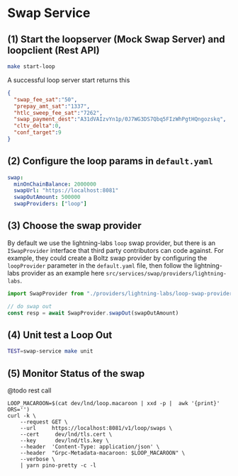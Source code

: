 Swap Service 
============

(1) Start the loopserver (Mock Swap Server) and loopclient (Rest API)
---------------------------------------
```sh
make start-loop
```

A successful loop server start returns this
```json
{
  "swap_fee_sat":"50", 
  "prepay_amt_sat":"1337", 
  "htlc_sweep_fee_sat":"7262", 
  "swap_payment_dest":"A31dVAIzvYn1p/0J7WG3DS7Qbq5FIzWhPgtHQngozskq",
  "cltv_delta":0, 
  "conf_target":9
}
```

(2) Configure the loop params in `default.yaml`
---------------------------------------

```yaml
swap:
  minOnChainBalance: 2000000
  swapUrl: "https://localhost:8081"
  swapOutAmount: 500000 
  swapProviders: ["loop"] 
```

(3) Choose the swap provider
---------------------------------------

By default we use the lightning-labs `loop` swap provider, but there is an `ISwapProvider` interface that third party contributors can code against. For example, they could create a Boltz swap provider by configuring the `loopProvider` parameter in the `default.yaml` file, then follow the lightning-labs provider as an example here `src/services/swap/providers/lightning-labs`. 

```typescript
import SwapProvider from "./providers/lightning-labs/loop-swap-provider"

// do swap out
const resp = await SwapProvider.swapOut(swapOutAmount)
```


(4) Unit test a Loop Out
---------------------------------------
```sh
TEST=swap-service make unit
```

(5) Monitor Status of the swap
----------------------------
@todo rest call

```
LOOP_MACAROON=$(cat dev/lnd/loop.macaroon | xxd -p |  awk '{print}' ORS='')
curl -k \
    --request GET \
    --url     https://localhost:8081/v1/loop/swaps \
    --cert     dev/lnd/tls.cert \
    --key      dev/lnd/tls.key \
    --header  'Content-Type: application/json' \
    --header  "Grpc-Metadata-macaroon: $LOOP_MACAROON" \
    --verbose \
    | yarn pino-pretty -c -l
```